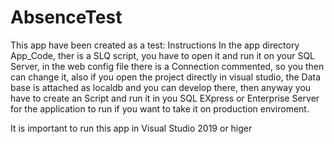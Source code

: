 # AbsenceTest
This app have been created as a test:
Instructions
In the app directory App_Code, ther is a SLQ script, you have to open it and run it on your SQL Server, in the web config file there is a Connection commented, so you then can change it,  also if you open the project directly in visual studio, the Data base is attached as localdb and you can develop there, then anyway you have to create an Script  and run it in you SQL EXpress or Enterprise Server for the application to run if you want to take it on production enviroment.

It is important to run this app in Visual Studio 2019 or higer

